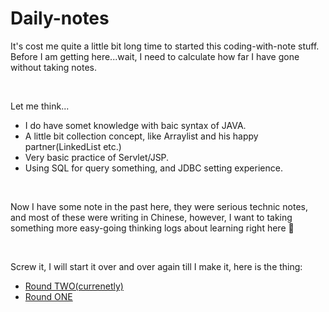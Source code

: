 # Daily-notes

It's cost me quite a little bit long time to started this coding-with-note stuff. Before I am getting here...wait, I need to calculate how far I have gone without taking notes.

<br>

Let me think...
- I do have somet knowledge with baic syntax of JAVA. 
- A little bit collection concept, like Arraylist and his happy partner(LinkedList etc.)
- Very basic practice of Servlet/JSP.
- Using SQL for query something, and JDBC setting experience.

<br>

Now I have some note in the past here, they were serious technic notes, and most of these were writing in Chinese, however, I want to taking something more easy-going thinking logs about learning right here 🙂

<br>

Screw it, I will start it over and over again till I make it, here is the thing:

* [Round TWO(currenetly)](#)
* [Round ONE](https://github.com/balladeop52no4/Daily-notes/issues/1#issue-693073441)

<br>
<br>
